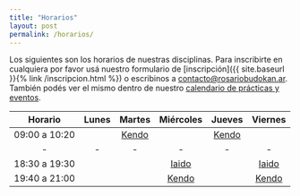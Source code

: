 ```yaml
---
title: "Horarios"
layout: post
permalink: /horarios/
---
```


Los siguientes son los horarios de nuestras disciplinas. Para inscribirte en cualquiera por favor usá nuestro formulario de [inscripción]({{ site.baseurl }}{% link /inscripcion.html %}) o escribinos a [contacto@rosariobudokan.ar](mailto:contacto@rosariobudokan.ar). También podés ver el mismo dentro de nuestro [calendario de prácticas y eventos](/calendario).

| Horario       | Lunes         | Martes                    | Miércoles                 | Jueves                    | Viernes                   |
| :-----------: |:-------------:|:-------------------------:|:-------------------------:|:-------------------------:|:-------------------------:|
| 09:00 a 10:20 |               |[Kendo](/disciplinas/kendo)|                           |[Kendo](/disciplinas/kendo)|                           |
| -             | -             | -                         | -                         | -                         | -                         |
| 18:30 a 19:30 |               |                           |[Iaido](/disciplinas/iaido)|                           |[Iaido](/disciplinas/iaido)|
| 19:40 a 21:00 |               |                           |[Kendo](/disciplinas/kendo)|                           |[Kendo](/disciplinas/kendo)|
